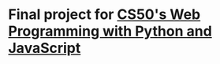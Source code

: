 # Final project for [CS50's Web Programming with Python and JavaScript](https://www.edx.org/course/cs50s-web-programming-with-python-and-javascript)
